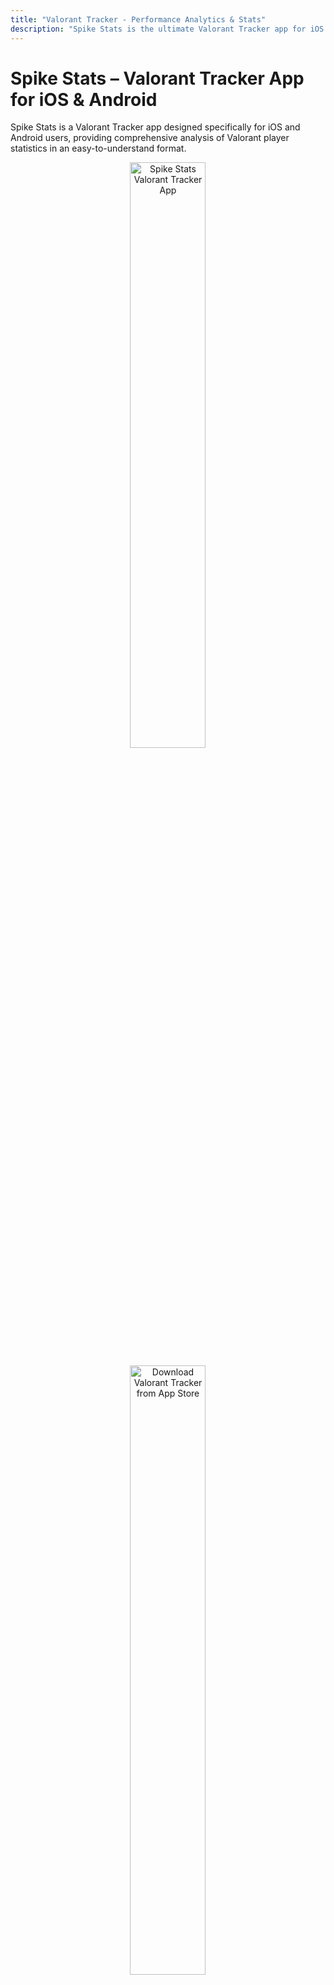 ```yaml
---
title: "Valorant Tracker - Performance Analytics & Stats"
description: "Spike Stats is the ultimate Valorant Tracker app for iOS & Android. Analyze detailed Valorant stats, match history, agent & weapon data, and more to elevate your gameplay."
---
```


# Spike Stats – Valorant Tracker App for iOS & Android

Spike Stats is a Valorant Tracker app designed specifically for iOS and Android users, providing comprehensive analysis of Valorant player statistics in an easy-to-understand format.

<p align="center"><a href="screenshots/spike-stats-valorant-tracker-app.png"><img src="screenshots/spike-stats-valorant-tracker-app.png" alt="Spike Stats Valorant Tracker App" width="49%" height="49%"/></a></p>

<p align="center"><a href="https://apps.apple.com/us/app/spike-stats-for-valorant/id1541123839"><img src="images/apple_app_store_badge.png" alt="Download Valorant Tracker from App Store" width="49%" height="50%"/></a>
</p><p align="center"><a href="https://play.google.com/store/apps/details?id=crocusgames.com.spikestats"><img src="images/google-play-badge.png" alt="Download Valorant Tracker from Google Play" width="50%" height="50%"/></a></p>

## Valorant Performance Tracking with Graphs

Spike Stats helps Valorant players track their profile, match history, and game statistics. Leveraging official Valorant API data, Spike Stats provides insightful metrics, averages, and trends displayed as intuitive graphs to enhance your gameplay. [Explore your Match History & Performance Graphs →](/features/match-history)

[![Valorant Tracker Performance Graph 1](screenshots/valorant-tracker-performance-graph-1.png){:height=49%" width="49%"}](screenshots/valorant-tracker-performance-graph-1.png)
[![Valorant Tracker Performance Graph 2](screenshots/valorant-tracker-performance-graph-2.png){:height=49%" width="49%"}](screenshots/valorant-tracker-performance-graph-2.png)

## Detailed Valorant Match Analysis

Spike Stats gives you detailed analytics for every Valorant match you complete, including map details, medals earned, comprehensive KDA breakdowns, kills per weapon type, KAST percentages, round-by-round insights, and more, empowering you to understand and improve your gameplay. [Dive into your Match Details & Round Analysis →](/features/match-analysis)

[![Valorant Tracker Match Details](screenshots/valorant-tracker-match-details.png){:height=49%" width="49%"}](screenshots/valorant-tracker-match-details.png)
[![Detailed Match Analysis Valorant Tracker](screenshots/valorant-tracker-match-analysis.png){:height=49%" width="49%"}](screenshots/valorant-tracker-match-analysis.png)

## Valorant Coach – Your AI-Powered Valorant Assistant

Review your Valorant matches using Spike Stats' personalized Valorant Coach. Get custom gameplay recommendations, analyze your stats deeply, and elevate your skills effectively. [Get personalized insights from the AI Valorant Coach →](/features/valorant-coach)

[![Valorant Coach AI Analysis](screenshots/valorant-coach-ai-analysis.png){:height=49%" width="49%"}](screenshots/valorant-coach-ai-analysis.png)
[![AI Valorant Coach Tips](screenshots/ai-valorant-coach-tips.png){:height=49%" width="49%"}](screenshots/ai-valorant-coach-tips.png)

## Detailed Agent & Weapon Stats

Spike Stats tracks your performance for every Valorant agent, displaying key metrics like win rate and KDA. Easily sort and filter agent stats by role. Additionally, the app records accuracy and effectiveness for all Valorant weapons, including kills, kills per round, damage per round, and shot accuracy, sortable and filterable by weapon type.

[![Valorant Agent Stats Tracker](screenshots/valorant-agent-stats-tracker.png){:height=49%" width="49%"}](screenshots/valorant-agent-stats-tracker.png)
[![Weapon Stats Valorant Tracker](screenshots/weapon-stats-valorant-tracker.png){:height=49%" width="49%"}](screenshots/weapon-stats-valorant-tracker.png)

## Valorant Overview & Leaderboards

Get a quick summary of your recent matches, overall win rates by mode and map, attacker/defender performance, and essential statistics like KDA and KAST. Spike Stats also features comprehensive leaderboards to compare your performance across various Valorant metrics.

[![Valorant Tracker Overview](screenshots/valorant-tracker-overview-page.png){:height=49%" width="49%"}](screenshots/valorant-tracker-overview-page.png)
[![Valorant Tracker Leaderboard](screenshots/valorant-tracker-leaderboard.png){:height=49%" width="49%"}](screenshots/valorant-tracker-leaderboard.png)

## Player Search & Multi-language Support

Search any Valorant player's stats quickly using their game name and tagline. Spike Stats makes Valorant tracking easy for players worldwide with full localization in 11 languages, including English, German, Spanish, French, Portuguese, Turkish, Thai, Vietnamese, Japanese, Korean, and Traditional Chinese.

[![Player Search Feature Valorant Tracker](screenshots/player-search-feature-valorant-tracker.png){:height=49%" width="49%"}](screenshots/player-search-feature-valorant-tracker.png)
[![Valorant Tracker Multilanguage Support](screenshots/valorant-tracker-multilanguage-support.png){:height=49%" width="49%"}](screenshots/valorant-tracker-multilanguage-support.png)

## Multi-Platform Valorant Tracker

Spike Stats is available for download on both the App Store and Google Play, making it the ideal Valorant Tracker app for both iOS and Android gamers.

## Is Spike Stats Safe?
Spike Stats uses <a href="https://support-developer.riotgames.com/hc/en-us/articles/22801670382739-RSO-Riot-Sign-On">Riot Sign on (RSO)</a>, Riot Games’ official authentication method. It exclusively accesses data via the official Valorant API, ensuring your information remains secure and confidential.

## Download Spike Stats – Valorant Tracker

Download Spike Stats, the best Valorant Tracker:

- [Download Spike Stats on Apple App Store](https://apps.apple.com/us/app/spike-stats-for-valorant/id1541123839)  
- [Download Spike Stats on Google Play](https://play.google.com/store/apps/details?id=crocusgames.com.spikestats)

## About Us

We specialize in developing high-quality companion apps designed to enrich gaming experiences for popular games like Destiny 2 and Valorant. Our apps have collectively reached thousands of dedicated gamers worldwide.

#### Our Other Apps
* The Vault: Item Manager [iOS](https://apps.apple.com/us/app/vault-manager-for-destiny-2/id1330143510) [Android](https://play.google.com/store/apps/details?id=com.crocusgames.destinyinventorymanager&hl=en)
* Xur Alert [iOS](https://apps.apple.com/us/app/where-is-xur-for-destiny-2/id955286784) [Android](https://play.google.com/store/apps/details?id=com.crocusgames.whereisxur&hl=en)

#### Contact Us
* [Join Official Spike Stats Discord Server](https://discord.gg/UEcuWArhny)
* [Follow on X](https://twitter.com/SpikeStats)
* [Send an E-mail](mailto:crocusgames@gmail.com)

### Legal

Spike Stats isn't endorsed by Riot Games and doesn't reflect the views or opinions of Riot Games or anyone officially involved in producing or managing Riot Games properties. Riot Games, and all associated properties are trademarks or registered trademarks of Riot Games, Inc.
